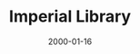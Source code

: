 ---
mission_id: library
slug: "imperial-library"
editorsChoice:
title: "Imperial Library"
authors: 
    - "GAdRS"
    - "Maverick"
date: 2000-01-16
filename: "/missions/library.zip"
description: "You have been selected to raid an Imperial Library for information."
cover:
levelReplaced:	SECBASE
difficulty: yes
bm:	yes
fme: yes
wax: yes
three_do: yes
voc: yes
gmd: yes
vue: yes
lfd: yes
base: "New level from scratch" 
editors: "WDFUSE 2.5"

---